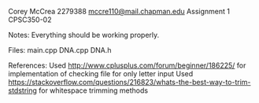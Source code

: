 Corey McCrea
2279388
mccre110@mail.chapman.edu
Assignment 1
CPSC350-02

Notes:
Everything should be working properly.

Files:
main.cpp
DNA.cpp
DNA.h

References:
Used http://www.cplusplus.com/forum/beginner/186225/ for implementation of checking file for only letter input
Used https://stackoverflow.com/questions/216823/whats-the-best-way-to-trim-stdstring for whitespace trimming methods
